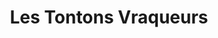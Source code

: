 ---
title: "Les Tontons Vraqueurs"
url: /vindry-sur-turdine/les-tontons-vraqueurs/
shop: Feinkost
---